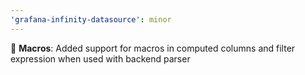 ```yaml
---
'grafana-infinity-datasource': minor
---
```


🚀 **Macros**: Added support for macros in computed columns and filter expression when used with backend parser
